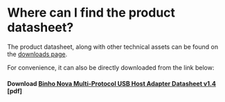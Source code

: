 # Where can I find the product datasheet?

The product datasheet, along with other technical assets can be found on the [downloads page](https://binho.io/pages/downloads).

For convenience, it can also be directly downloaded from the link below:

#### Download [Binho Nova Multi-Protocol USB Host Adapter Datasheet v1.4](https://cdn.binho.io/doc/nova/datasheet/1.4/Binho%20Nova%20Datasheet%20v1.4.pdf) \[pdf\]









